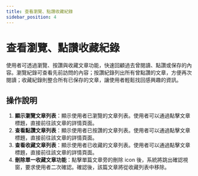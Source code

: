 ```yaml
---
title: 查看瀏覽、點讚收藏紀錄
sidebar_position: 4
---
```


# 查看瀏覽、點讚收藏紀錄

使用者可透過瀏覽、按讚與收藏文章功能，快速回顧過去曾閱讀、點讚或保存的內容。瀏覽紀錄可查看先前訪問的內容；按讚紀錄列出所有曾點讚的文章，方便再次閱讀；收藏紀錄則整合所有已保存的文章，讓使用者輕鬆找回感興趣的資訊。

## 操作說明

1. **顯示瀏覽文章列表**：顯示使用者已瀏覽的文章列表。使用者可以通過點擊文章標題，直接前往該文章的詳情頁面。
2. **查看點讚文章列表**：顯示使用者已按讚的文章列表。使用者可以通過點擊文章標題，直接前往該文章的詳情頁面。
3. **查看收藏文章列表**：顯示使用者已收藏的文章列表。使用者可以通過點擊文章標題，直接前往該文章的詳情頁面。
4. **刪除單一收藏文章功能**：點擊單篇文章旁的刪除 icon 後，系統將跳出確認視窗，要求使用者二次確認。確認後，該篇文章將從收藏列表中移除。
